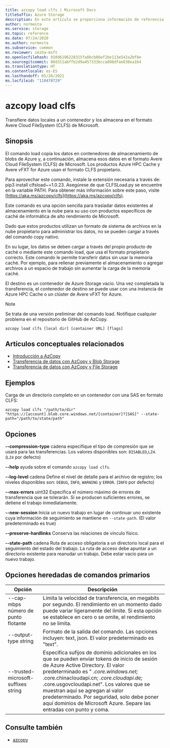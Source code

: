 ```yaml
---
title: azcopy load clfs | Microsoft Docs
titleSuffix: Azure Storage
description: En este artículo se proporciona información de referencia del comando azcopy load clfs.
author: normesta
ms.service: storage
ms.topic: reference
ms.date: 07/24/2020
ms.author: normesta
ms.subservice: common
ms.reviewer: zezha-msft
ms.openlocfilehash: 910d6196228315fa8bcb86ef2be113e542a2bf8e
ms.sourcegitcommit: 80d311abffb2d9a457333bcca898dfae830ea1b4
ms.translationtype: HT
ms.contentlocale: es-ES
ms.lasthandoff: 05/26/2021
ms.locfileid: "110478729"
---
```

# <a name="azcopy-load-clfs"></a>azcopy load clfs

Transfiere datos locales a un contenedor y los almacena en el formato Avere Cloud FileSystem (CLFS) de Microsoft.

## <a name="synopsis"></a>Sinopsis

El comando load copia los datos en contenedores de almacenamiento de blobs de Azure y, a continuación, almacena esos datos en el formato Avere Cloud FileSystem (CLFS) de Microsoft. Los productos Azure HPC Cache y Avere vFXT for Azure usan el formato CLFS propietario.

Para aprovechar este comando, instale la extensión necesaria a través de: pip3 install clfsload~=1.0.23. Asegúrese de que CLFSLoad.py se encuentre en la variable PATH. Para obtener más información sobre este paso, visite [https://aka.ms/azcopy/clfs](https://aka.ms/azcopy/clfs).

Este comando es una opción sencilla para trasladar datos existentes al almacenamiento en la nube para su uso con productos específicos de caché de informática de alto rendimiento de Microsoft. 

Dado que estos productos utilizan un formato de sistema de archivos en la nube propietario para administrar los datos, no se pueden cargar a través del comando copy nativo. 

En su lugar, los datos se deben cargar a través del propio producto de caché o mediante este comando load, que usa el formato propietario correcto.
Este comando le permite transferir datos sin usar la memoria caché. Por ejemplo, para rellenar previamente el almacenamiento o agregar archivos a un espacio de trabajo sin aumentar la carga de la memoria caché.

El destino es un contenedor de Azure Storage vacío. Una vez completada la transferencia, el contenedor de destino se puede usar con una instancia de Azure HPC Cache o un clúster de Avere vFXT for Azure.

> [!NOTE] 
> Se trata de una versión preliminar del comando load. Notifique cualquier problema en el repositorio de GitHub de AzCopy.

```
azcopy load clfs [local dir] [container URL] [flags]
```

## <a name="related-conceptual-articles"></a>Artículos conceptuales relacionados

- [Introducción a AzCopy](storage-use-azcopy-v10.md)
- [Transferencia de datos con AzCopy y Blob Storage](./storage-use-azcopy-v10.md#transfer-data)
- [Transferencia de datos con AzCopy y File Storage](storage-use-azcopy-files.md)

## <a name="examples"></a>Ejemplos

Carga de un directorio completo en un contenedor con una SAS en formato CLFS:

```azcopy
azcopy load clfs "/path/to/dir" "https://[account].blob.core.windows.net/[container]?[SAS]" --state-path="/path/to/state/path"
```

## <a name="options"></a>Opciones

**--compression-type** cadena   especifique el tipo de compresión que se usará para las transferencias. Los valores disponibles son: `DISABLED`,`LZ4`. (`LZ4` por defecto)

**--help**    ayuda sobre el comando `azcopy load clfs`.

**--log-level** cadena   Define el nivel de detalle para el archivo de registro; los niveles disponibles son: `DEBUG`, `INFO`, `WARNING` y `ERROR`. (`INFO` por defecto)

**--max-errors** uint32   Especifica el número máximo de errores de transferencia que se tolerarán. Si se producen suficientes errores, se detiene el trabajo inmediatamente.

**--new-session**   Inicia un nuevo trabajo en lugar de continuar uno existente cuya información de seguimiento se mantiene en `--state-path`. (El valor predeterminado es true)

**--preserve-hardlinks**   Conserva las relaciones de vínculo físico.

**--state-path** cadena   Ruta de acceso obligatoria a un directorio local para el seguimiento del estado del trabajo. La ruta de acceso debe apuntar a un directorio existente para reanudar un trabajo. Debe estar vacío para un nuevo trabajo.

## <a name="options-inherited-from-parent-commands"></a>Opciones heredadas de comandos primarios

|Opción|Descripción|
|---|---|
|--cap-mbps número de punto flotante|Limita la velocidad de transferencia, en megabits por segundo. El rendimiento en un momento dado puede variar ligeramente del límite. Si esta opción se establece en cero o se omite, el rendimiento no se limita.|
|--output-type string|Formato de la salida del comando. Las opciones incluyen: text, json. El valor predeterminado es "text".|
|--trusted-microsoft-suffixes string   | Especifica sufijos de dominio adicionales en los que se pueden enviar tokens de inicio de sesión de Azure Active Directory.  El valor predeterminado es " *.core.windows.net;* .core.chinacloudapi.cn; *.core.cloudapi.de;* .core.usgovcloudapi.net". Los valores que se muestran aquí se agregan al valor predeterminado. Por seguridad, solo debe poner aquí dominios de Microsoft Azure. Separe las entradas con punto y coma.|

## <a name="see-also"></a>Consulte también

- [azcopy](storage-ref-azcopy.md)
